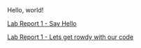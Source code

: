 Hello, world!

[Lab Report 1 - Say Hello](https://github.com/j6villanueva/cse15l-lab-reports/blob/main/lab-report-1-week-0.md)

[Lab Report 1 - Lets get rowdy with our code](https://github.com/j6villanueva/cse15l-lab-reports/blob/main/test.md)
